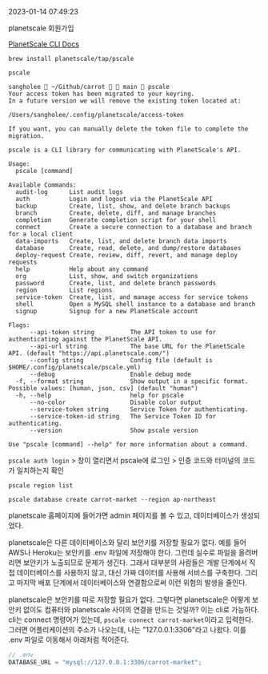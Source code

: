 2023-01-14 07:49:23

planetscale 회원가입

[PlanetScale CLI Docs](https://planetscale.com/docs/concepts/planetscale-environment-setup)

`brew install planetscale/tap/pscale`

`pscale`

```
sangholee  ~/Github/carrot   main  pscale
Your access token has been migrated to your keyring.
In a future version we will remove the existing token located at:

/Users/sangholee/.config/planetscale/access-token

If you want, you can manually delete the token file to complete the migration.

pscale is a CLI library for communicating with PlanetScale's API.

Usage:
  pscale [command]

Available Commands:
  audit-log      List audit logs
  auth           Login and logout via the PlanetScale API
  backup         Create, list, show, and delete branch backups
  branch         Create, delete, diff, and manage branches
  completion     Generate completion script for your shell
  connect        Create a secure connection to a database and branch for a local client
  data-imports   Create, list, and delete branch data imports
  database       Create, read, delete, and dump/restore databases
  deploy-request Create, review, diff, revert, and manage deploy requests
  help           Help about any command
  org            List, show, and switch organizations
  password       Create, list, and delete branch passwords
  region         List regions
  service-token  Create, list, and manage access for service tokens
  shell          Open a MySQL shell instance to a database and branch
  signup         Signup for a new PlanetScale account

Flags:
      --api-token string          The API token to use for authenticating against the PlanetScale API.
      --api-url string            The base URL for the PlanetScale API. (default "https://api.planetscale.com/")
      --config string             Config file (default is $HOME/.config/planetscale/pscale.yml)
      --debug                     Enable debug mode
  -f, --format string             Show output in a specific format. Possible values: [human, json, csv] (default "human")
  -h, --help                      help for pscale
      --no-color                  Disable color output
      --service-token string      Service Token for authenticating.
      --service-token-id string   The Service Token ID for authenticating.
      --version                   Show pscale version

Use "pscale [command] --help" for more information about a command.
```

`pscale auth login` > 창이 열리면서 pscale에 로그인 > 인증 코드와 터미널의 코드가 일치하는지 확인

`pscale region list`

`pscale database create carrot-market --region ap-northeast`

planetscale 홈페이지에 들어가면 admin 페이지를 볼 수 있고, 데이터베이스가 생성되었다.

planetscale은 다른 데이터베이스와 달리 보안키를 저장할 필요가 없다.
예를 들어 AWS나 Heroku는 보안키를 .env 파일에 저장해야 한다.
그런데 실수로 파일을 올려버리면 보안키가 노출되므로 문제가 생긴다.
그래서 대부분의 사람들은 개발 단계에서 직접 데이터베이스를 사용하지 않고, 대신 가짜 데이터를 사용해 서비스를 구축한다.
그리고 마지막 배포 단계에서 데이터베이스와 연결함으로써 이런 위험의 발생을 줄인다.

planetscale은 보안키를 따로 저장할 필요가 없다.
그렇다면 planetscale은 어떻게 보안키 없이도 컴퓨터와 planetscale 사이의 연결을 만드는 것일까?
이는 cli로 가능하다.
cli는 connect 명령어가 있는데, `pscale connect carrot-market`이라고 입력한다.
그러면 어플리케이션의 주소가 나오는데, 나는 "127.0.0.1:3306"라고 나왔다.
이를 .env 파일로 이동해서 아래처럼 적어준다.

```javascript
// .env
DATABASE_URL = "mysql://127.0.0.1:3306/carrot-market";
```
